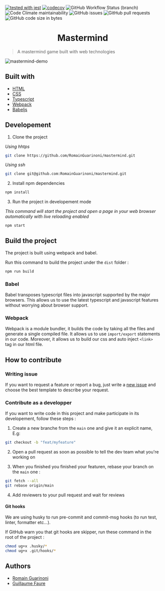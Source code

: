 [![tested with jest](https://img.shields.io/badge/tested_with-jest-99424f.svg)](https://github.com/facebook/jest)
[![codecov](https://codecov.io/gh/RomainGuarinoni/mastermind/branch/main/graph/badge.svg?token=LZUKNQGFTZ)](https://codecov.io/gh/RomainGuarinoni/mastermind)
![GitHub Workflow Status (branch)](https://img.shields.io/github/workflow/status/RomainGuarinoni/mastermind/tests/main)
![Code Climate maintainability](https://img.shields.io/codeclimate/maintainability/RomainGuarinoni/mastermind)
![GitHub issues](https://img.shields.io/github/issues/RomainGuarinoni/mastermind)
![GitHub pull requests](https://img.shields.io/github/issues-pr/RomainGuarinoni/mastermind)
![GitHub code size in bytes](https://img.shields.io/github/languages/code-size/RomainGuarinoni/mastermind)

<div align="center">
   <h1> Mastermind</ha>
</div>

> A mastermind game built with web technologies

![mastermind-demo](https://user-images.githubusercontent.com/72984755/152392996-c8c0b742-bba7-4cce-b799-3637af75380b.gif)

## Built with

- [HTML](https://developer.mozilla.org/en-US/docs/Web/HTML)
- [CSS](https://developer.mozilla.org/en-US/docs/Web/CSS)
- [Typescript](https://www.typescriptlang.org/)
- [Webpack](https://webpack.js.org/)
- [Babeljs](https://babeljs.io/)

## Developement

1. Clone the project

_Using hhtps_

```sh
git clone https://github.com/RomainGuarinoni/mastermind.git
```

_Using ssh_

```sh
git clone git@github.com:RomainGuarinoni/mastermind.git
```

2. Install npm dependencies

```sh
npm install
```

3. Run the project in developement mode

_This command will start the project and open a page in your web browser
automatically with live reloading enabled_

```sh
npm start
```

## Build the project

The project is built using webpack and babel.

Run this command to build the project under the `dist` folder :

```sh
npm run build
```

### Babel

Babel transposes typescript files into javascript supported by the major
browsers. This allows us to use the latest typescript and javascript features
without worrying about browser support.

### Webpack

Webpack is a module bundler, it builds the code by taking all the files and
generate a single compiled file. It allows us to use `import/export` statements
in our code. Moreover, it allows us to build our css and auto inject `<link>`
tag in our html file.

## How to contribute

### Writing issue

If you want to request a feature or report a bug, just write a
[new issue](https://github.com/RomainGuarinoni/mastermind/issues/new/choose) and
choose the best template to describe your request.

### Contribute as a developper

If you want to write code in this project and make participate in its
developement, follow these steps :

1. Create a new branche from the `main` one and give it an explicit name, E.g:

```sh
git checkout -b "feat/myfeature"
```

2. Open a pull request as soon as possible to tell the dev team what you're
   working on

3. When you finished you finished your featuren, rebase your branch on the
   `main` one :

```sh
git fetch --all
git rebase origin/main
```

4. Add reviewers to your pull request and wait for reviews

#### Git hooks

We are using husky to run pre-commit and commit-msg hooks (to run test, linter,
formatter etc...).

If GitHub warn you that git hooks are skipper, run these command in the root of
the project :

```sh
chmod ug+x .husky/*
chmod ug+x .git/hooks/*
```

## Authors

- [Romain Guarinoni](https://github.com/RomainGuarinoni)
- [Guillaume Faure](https://github.com/Guillaume-FAURE)

